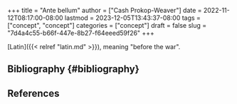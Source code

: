 +++
title = "Ante bellum"
author = ["Cash Prokop-Weaver"]
date = 2022-11-12T08:17:00-08:00
lastmod = 2023-12-05T13:43:37-08:00
tags = ["concept", "concept"]
categories = ["concept"]
draft = false
slug = "7d4a4c55-b66f-447e-8b27-f64eeed59f26"
+++

[Latin]({{< relref "latin.md" >}}), meaning "before the war".


## Bibliography {#bibliography}

## References

<style>.csl-entry{text-indent: -1.5em; margin-left: 1.5em;}</style><div class="csl-bib-body">
</div>

